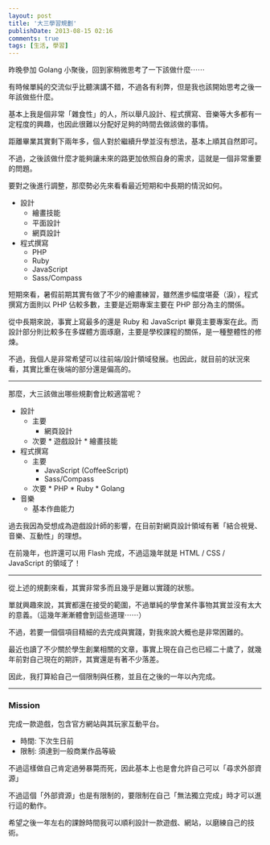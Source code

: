 ```yaml
---
layout: post
title: '大三學習規劃'
publishDate: 2013-08-15 02:16
comments: true
tags: [生活, 學習]
---
```

昨晚參加 Golang 小聚後，回到家稍微思考了一下該做什麼⋯⋯

有時候單純的交流似乎比聽演講不錯，不過各有利弊，但是我也該開始思考之後一年該做些什麼。

基本上我是個非常「雜食性」的人，所以舉凡設計、程式撰寫、音樂等大多都有一定程度的興趣，也因此很難以分配好足夠的時間去做該做的事情。

距離畢業其實剩下兩年多，個人對於繼續升學並沒有想法，基本上順其自然即可。

不過，之後該做什麼才能夠讓未來的路更加依照自身的需求，這就是一個非常重要的問題。

<!--more-->

要對之後進行調整，那麼勢必先來看看最近短期和中長期的情況如何。

* 設計
	* 繪畫技能
  * 平面設計
  * 網頁設計
* 程式撰寫
	* PHP
  * Ruby
  * JavaScript
  * Sass/Compass
  
短期來看，暑假前期其實有做了不少的繪畫練習，雖然進步幅度堪憂（淚），程式撰寫方面則以 PHP 佔較多數，主要是近期專案主要在 PHP 部分為主的關係。

從中長期來說，事實上寫最多的還是 Ruby 和 JavaScript 畢竟主要專案在此。而設計部分則比較多在多媒體方面琢磨，主要是學校課程的關係，是一種整體性的修煉。

不過，我個人是非常希望可以往前端/設計領域發展。也因此，就目前的狀況來看，其實比重在後端的部分還是偏高的。

---

那麼，大三該做出哪些規劃會比較適當呢？

* 設計
	* 主要
	  	* 網頁設計
  * 次要
		* 遊戲設計
  		* 繪畫技能
* 程式撰寫
	* 主要
  		* JavaScript (CoffeeScript)
    	* Sass/Compass
  * 次要
		* PHP
    	* Ruby
    	* Golang
* 音樂
	* 基本作曲能力
  
過去我因為受想成為遊戲設計師的影響，在目前對網頁設計領域有著「結合視覺、音樂、互動性」的理想。

在前幾年，也許還可以用 Flash 完成，不過這幾年就是 HTML / CSS / JavaScript 的領域了！

---

從上述的規劃來看，其實非常多而且幾乎是難以實踐的狀態。

單就興趣來說，其實都還在接受的範圍，不過單純的學會某件事物其實並沒有太大的意義。（這幾年漸漸體會到這些道理⋯⋯）

不過，若要一個個項目精細的去完成與實踐，對我來說大概也是非常困難的。

最近也讀了不少關於學生創業相關的文章，事實上現在自己也已經二十歲了，就幾年前對自己現在的期許，其實還是有著不少落差。

因此，我打算給自己一個限制與任務，並且在之後的一年以內完成。

---

### Mission

完成一款遊戲，包含官方網站與其玩家互動平台。

* 時間: 下次生日前
* 限制: 須達到一般商業作品等級

不過這樣做自己肯定過勞暴斃而死，因此基本上也是會允許自己可以「尋求外部資源」

不過這個「外部資源」也是有限制的，要限制在自己「無法獨立完成」時才可以進行這的動作。

希望之後一年左右的課餘時間我可以順利設計一款遊戲、網站，以磨練自己的技術。
